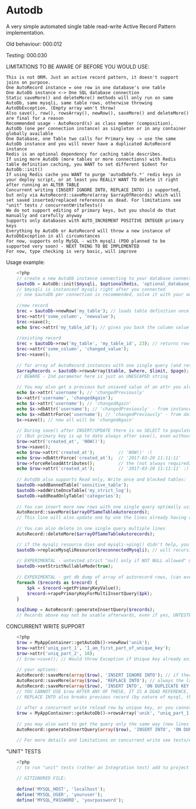 # Autodb

A very simple automated single table read-write Active Record Pattern implementation.

Old behaviour: 000.012

Testing: 000.030

LIMITATIONS TO BE AWARE OF BEFORE YOU WOULD USE:

    This is not ORM. Just an active record pattern, it doesn't support joins on purpose.
    One AutoRecord instance = one row in one database's one table
    One AutoDb instance <-> One SQL database connection
    Static saveMore() and deleteMore() methods will only run on same AutoDb, same mysqli, same table rows, otherwise throwing AutoDbException. (Empty array won't throw)
    Also save(), row(), rowsArray(), newRow(), saveMore() and deleteMore() are final for a reason
    Recommended usage - AutoRecord(s) as class member (composition), AutoDb (one per connection instance) as singleton or in any container globally available
    One Database, one Table two calls for Primary key -> use the same AutoDb instance and you will never have a duplicated AutoRecord instance
    Redis is an optional dependency for caching table describes.
    If using more AutoDb (more tables or more connections) with Redis table definition caching, you WANT to set different $ident for AutoDb::init()
    If using Redis cache you WANT to purge 'autodbdefs.*' redis keys in your deploy script, or at least you REALLY WANT TO delete it right after running an ALTER TABLE
    Concurrent writing (INSERT IGNORE INTO, REPLACE INTO) is supported, but only via AutoRecord::saveMore(array $arrayOfRecords) which will set saved inserted/replaced references as dead. For limitations see "unit" tests / concurrentWriteTests()
    We do not support editing of primary keys, but you should do that manually and carefully anyway
    Supports only databases with AUTO_INCREMENT POSITIVE INTEGER primary keys
    Everything by AutoDb or AutoRecord will throw a new instance of AutoDbException in all circumstances
    For now, supports only MySQL - with mysqli (PDO planned to be supported very soon) - NEXT THING TO BE IMPLEMENTED
    For now, type checking is very basic, will improve

Usage example:

```php
    <?php
    // create a new AutoDb instance connecting to your database connection. One mysqli resource <-> One AutoDb
    $autoDb = AutoDb::init($mysqli, $optionalRedis, 'optional_database_ident_for_redis_key_table_defs'); 
    // $mysqli is instanceof mysqli right after you connected
    // one $autoDb per connection is recommended, solve it with your own conatainer/singleton for best results
    
    //new record
    $rec = $autoDb->newRow('my_table'); // loads table definition once in runtime with describe 
    $rec->attr('some_column', 'newvalue');
    $rec->save();
    echo $rec->attr('my_table_id'); // gives you back the column value
    
    //existing record
    $rec = $autoDb->row('my_table', 'my_table_id', 23); // returns row with primary key my_table_id 23
    $rec->attr('some_column', 'changed_value');
    $rec->save();
    
    // for array of AutoRecord instances with one single query (and returns object cache version if exists)
    $arrayRecords = $autoDb->rowsArray($table, $where, $limit, $page); // limit default is -1 (unlimited results), page defaults to 1
    // BEWARE - 2nd parameter here is just an UNESCAPED string
    
    // You may also get a previous but unsaved value of an attr you already saved:
    echo $x->attr('username'); // 'changedPreviously'
    $x->attr('username', 'changedAgain');
    echo $x->attr('username'); // 'changedAgain'
    echo $x->dbAttr('username'); // 'changedPreviously' - from instance
    echo $x->dbAttrForce('username'); // 'changedPreviously' - from database
    $x->save(); // now all will be 'changedAgain'
    
    // During save() after INSERT/UPDATE there is no SELECT to populate the columns in the database. You can force it by calling $record->forceReloadAttributes(). 
    // (But primary key is up to date always after save(), even without calling $record->forceReloadAttributes() method)
    $row->attr('created_at', 'NOW()');
    $row->save();
    echo $row->attr('created_at');         // 'NOW()' :(
    echo $row->dbAttrForce('created_at');  // '2017-03-20 11:11:11'
    $row->forceReloadAttributes();         // the (not always required) extra query to sync column attributes
    echo $row->attr('created_at');         // '2017-03-20 11:11:11' :)
    
    // AutoDb also supports Read only, Write once and blocked tables:
    $autoDb->addBannedTable('sensitive_table');
    $autoDb->addWriteOnceTable('my_strict_log');
    $autoDb->addReadOnlyTable('categories');
    
    // You can insert more new rows with one single query optimally using 
    AutoRecord::saveMore($arrayOfSameTableAutorecords);
    // This line will also update one by one the lines already having a primary key
    
    // You can also delete in one single query multiple lines
    AutoRecord::deleteMore($arrayOfSameTableAutorecords);

    // if the mysqli resource dies and mysqli->ping() didn't help, you can force replacing it to a new connected mysqli instance
    $autoDb->replaceMysqliResource($reconnectedMysqli); // will recursively run through autorecords too
    
    // EXPERIMENTAL - untested strict "null only if NOT NULL allowed" mode
    $autoDb->setStrictNullableMode(true);
    
    // EXPERIMENTAL - get db dump of array of autorecord rows, (can even force primary key read)
    foreach ($records as $record) {
        $pk = $record->getPrimaryKeyValue();
        $record->rapePrimaryKeyForMultiInsertQuery($pk);
    }
        
    $sqlDump = AutoRecord::generateInsertQuery($records);
    // Records above may not be usable afterwards, even if yes, UNTESTED
```

CONCURRENT WRITE SUPPORT

```php
    <?php
    $row = MyAppContainer::getAutoDb()->newRow('unik');
    $row->attr('uniq_part_1', 'I_am_first_part_of_unique_key');
    $row->attr('uniq_part_2', 10);
    // $row->save(); // Would throw Exception if Unique key already exists (sometimes you want this though)
    
    // your options:
    AutoRecord::saveMore(array($row), 'INSERT IGNORE INTO'); // if there was a row using this unique key, that one wins
    AutoRecord::saveMore(array($row), 'REPLACE INTO'); // always the later write wins
    AutoRecord::saveMore(array($row), 'INSERT INTO', 'ON DUPLICATE KEY UPDATE request_count = request_count + 1'); // "manual"
    // YOU CANNOT USE $row AFTER ANY OF THESE, IT IS A DEAD REFERENCE, select again via rowsArray() by Unique keys, if you want to keep working with the row
    // REPLACE INTO also breaks previous record (by nature of mysql, that primary key value doesn't exist anymore)
    
    // after a concurrent write reload row by unique key, or you cannot work with it (dead reference):
    $row = MyAppContainer::getAutoDb()->rowsArray('unik', "uniq_part_1 = 'I_am_first_part_of_unique_key' AND uniq_part_2 = 10")[0]; // array[1] not set as unique
    
    // you may also want to get the query only the same way (new lines only, lines to update throw exception:
    AutoRecord::generateInsertQuery(array($row), 'INSERT INTO', 'ON DUPLICATE KEY UPDATE request_count = request_count + 1'); // return INSERT INTO ... string

    // For more details and limitations on concurrent write see tests/AutoDbTest.php method concurrentWriteTests()
```

"UNIT" TESTS

```php
    <?php
    // to run "unit" tests (rather an Integration test) add to project root a file test_mysql_connection_credentials.php as stated in tests/bootstrap.php:
    
    // GITIGNORED FILE:
    
    define('MYSQL_HOST', 'localhost');
    define('MYSQL_USER', 'youruser');
    define('MYSQL_PASSWORD', 'yourpassword');
    
```
